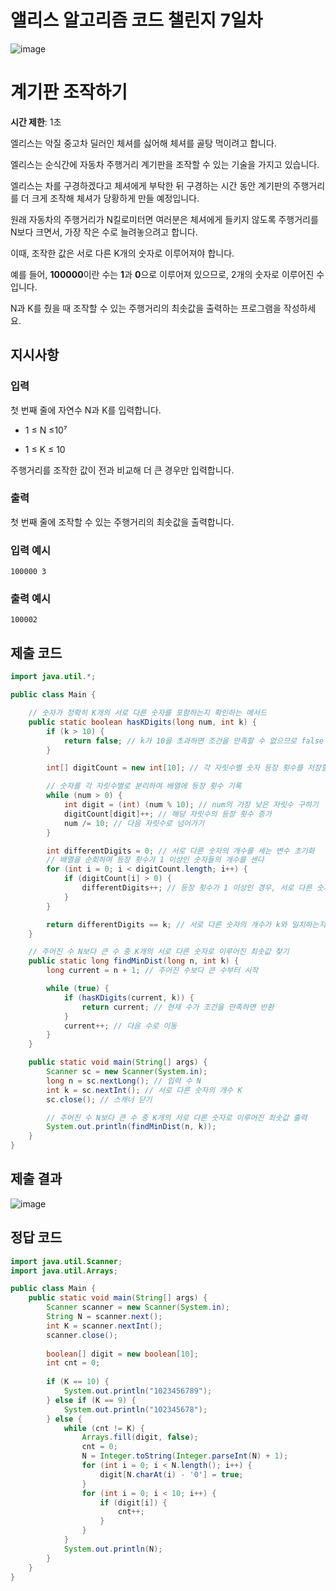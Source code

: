 # 앨리스 알고리즘 코드 챌린지 7일차

![image](https://imgur.com/ucRQM1q.png)

# 계기판 조작하기

**시간 제한**: 1초

엘리스는 악질 중고차 딜러인 체셔를 싫어해 체셔를 골탕 먹이려고 합니다.

엘리스는 순식간에 자동차 주행거리 계기판을 조작할 수 있는 기술을 가지고 있습니다.

엘리스는 차를 구경하겠다고 체셔에게 부탁한 뒤 구경하는 시간 동안 계기판의 주행거리를 더 크게 조작해 체셔가 당황하게 만들 예정입니다.

원래 자동차의 주행거리가 N킬로미터면 여러분은 체셔에게 들키지 않도록 주행거리를 N보다 크면서, 가장 작은 수로 늘려놓으려고 합니다.

이때, 조작한 값은 서로 다른 K개의 숫자로 이루어져야 합니다.

예를 들어, **100000**이란 수는 **1**과 **0**으로 이루어져 있으므로, 2개의 숫자로 이루어진 수입니다.

N과 K를 줬을 때 조작할 수 있는 주행거리의 최솟값을 출력하는 프로그램을 작성하세요.

## 지시사항

### 입력

첫 번째 줄에 자연수 N과 K를 입력합니다.

- 1 ≤ N ≤10⁷

- 1 ≤ K ≤ 10

주행거리를 조작한 값이 전과 비교해 더 큰 경우만 입력합니다.

### 출력

첫 번째 줄에 조작할 수 있는 주행거리의 최솟값을 출력합니다.

### 입력 예시

```
100000 3
```

### 출력 예시

```
100002
```

## 제출 코드

```java
import java.util.*;

public class Main {

    // 숫자가 정확히 K개의 서로 다른 숫자를 포함하는지 확인하는 메서드
    public static boolean hasKDigits(long num, int k) {
        if (k > 10) {
            return false; // k가 10을 초과하면 조건을 만족할 수 없으므로 false 반환
        }

        int[] digitCount = new int[10]; // 각 자릿수별 숫자 등장 횟수를 저장할 배열

        // 숫자를 각 자릿수별로 분리하여 배열에 등장 횟수 기록
        while (num > 0) {
            int digit = (int) (num % 10); // num의 가장 낮은 자릿수 구하기
            digitCount[digit]++; // 해당 자릿수의 등장 횟수 증가
            num /= 10; // 다음 자릿수로 넘어가기
        }

        int differentDigits = 0; // 서로 다른 숫자의 개수를 세는 변수 초기화
        // 배열을 순회하며 등장 횟수가 1 이상인 숫자들의 개수를 센다
        for (int i = 0; i < digitCount.length; i++) {
            if (digitCount[i] > 0) {
                differentDigits++; // 등장 횟수가 1 이상인 경우, 서로 다른 숫자로 간주
            }
        }

        return differentDigits == k; // 서로 다른 숫자의 개수가 k와 일치하는지 반환
    }

    // 주어진 수 N보다 큰 수 중 K개의 서로 다른 숫자로 이루어진 최솟값 찾기
    public static long findMinDist(long n, int k) {
        long current = n + 1; // 주어진 수보다 큰 수부터 시작

        while (true) {
            if (hasKDigits(current, k)) {
                return current; // 현재 수가 조건을 만족하면 반환
            }
            current++; // 다음 수로 이동
        }
    }

    public static void main(String[] args) {
        Scanner sc = new Scanner(System.in);
        long n = sc.nextLong(); // 입력 수 N
        int k = sc.nextInt(); // 서로 다른 숫자의 개수 K
        sc.close(); // 스캐너 닫기

        // 주어진 수 N보다 큰 수 중 K개의 서로 다른 숫자로 이루어진 최솟값 출력
        System.out.println(findMinDist(n, k));
    }
}
```

## 제출 결과

![image](https://imgur.com/byGAZtM.png)

## 정답 코드

```java
import java.util.Scanner;
import java.util.Arrays;

public class Main {
    public static void main(String[] args) {
        Scanner scanner = new Scanner(System.in);
        String N = scanner.next();
        int K = scanner.nextInt();
        scanner.close();
        
        boolean[] digit = new boolean[10];
        int cnt = 0;
        
        if (K == 10) {
            System.out.println("1023456789");
        } else if (K == 9) {
            System.out.println("102345678");
        } else {
            while (cnt != K) {
                Arrays.fill(digit, false);
                cnt = 0;
                N = Integer.toString(Integer.parseInt(N) + 1);
                for (int i = 0; i < N.length(); i++) {
                    digit[N.charAt(i) - '0'] = true;
                }
                for (int i = 0; i < 10; i++) {
                    if (digit[i]) {
                        cnt++;
                    }
                }
            }
            System.out.println(N);
        }
    }
}
```
